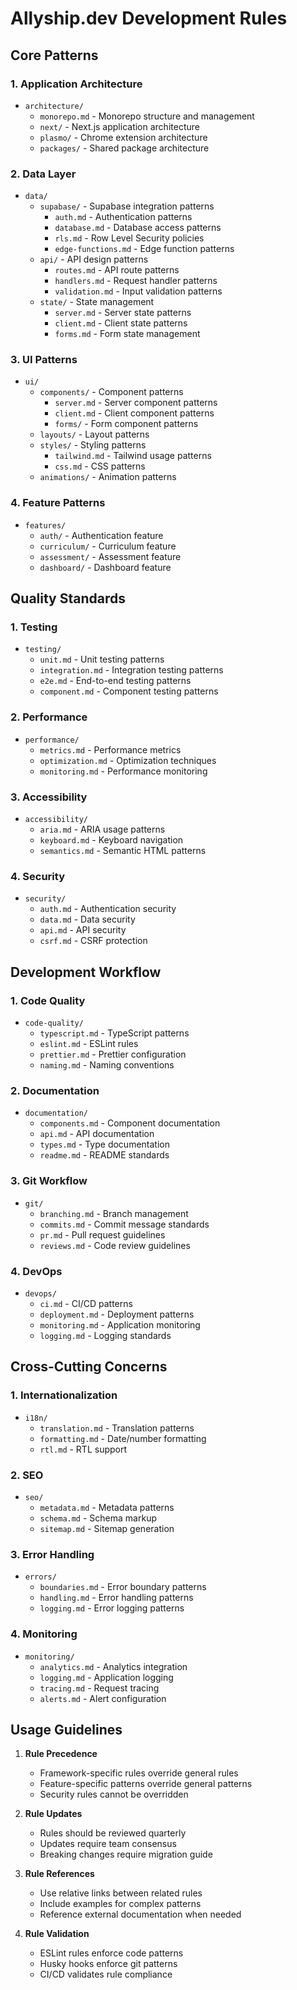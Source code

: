 # Allyship.dev Development Rules

## Core Patterns

### 1. Application Architecture

- `architecture/`
  - `monorepo.md` - Monorepo structure and management
  - `next/` - Next.js application architecture
  - `plasmo/` - Chrome extension architecture
  - `packages/` - Shared package architecture

### 2. Data Layer

- `data/`
  - `supabase/` - Supabase integration patterns
    - `auth.md` - Authentication patterns
    - `database.md` - Database access patterns
    - `rls.md` - Row Level Security policies
    - `edge-functions.md` - Edge function patterns
  - `api/` - API design patterns
    - `routes.md` - API route patterns
    - `handlers.md` - Request handler patterns
    - `validation.md` - Input validation patterns
  - `state/` - State management
    - `server.md` - Server state patterns
    - `client.md` - Client state patterns
    - `forms.md` - Form state management

### 3. UI Patterns

- `ui/`
  - `components/` - Component patterns
    - `server.md` - Server component patterns
    - `client.md` - Client component patterns
    - `forms/` - Form component patterns
  - `layouts/` - Layout patterns
  - `styles/` - Styling patterns
    - `tailwind.md` - Tailwind usage patterns
    - `css.md` - CSS patterns
  - `animations/` - Animation patterns

### 4. Feature Patterns

- `features/`
  - `auth/` - Authentication feature
  - `curriculum/` - Curriculum feature
  - `assessment/` - Assessment feature
  - `dashboard/` - Dashboard feature

## Quality Standards

### 1. Testing

- `testing/`
  - `unit.md` - Unit testing patterns
  - `integration.md` - Integration testing patterns
  - `e2e.md` - End-to-end testing patterns
  - `component.md` - Component testing patterns

### 2. Performance

- `performance/`
  - `metrics.md` - Performance metrics
  - `optimization.md` - Optimization techniques
  - `monitoring.md` - Performance monitoring

### 3. Accessibility

- `accessibility/`
  - `aria.md` - ARIA usage patterns
  - `keyboard.md` - Keyboard navigation
  - `semantics.md` - Semantic HTML patterns

### 4. Security

- `security/`
  - `auth.md` - Authentication security
  - `data.md` - Data security
  - `api.md` - API security
  - `csrf.md` - CSRF protection

## Development Workflow

### 1. Code Quality

- `code-quality/`
  - `typescript.md` - TypeScript patterns
  - `eslint.md` - ESLint rules
  - `prettier.md` - Prettier configuration
  - `naming.md` - Naming conventions

### 2. Documentation

- `documentation/`
  - `components.md` - Component documentation
  - `api.md` - API documentation
  - `types.md` - Type documentation
  - `readme.md` - README standards

### 3. Git Workflow

- `git/`
  - `branching.md` - Branch management
  - `commits.md` - Commit message standards
  - `pr.md` - Pull request guidelines
  - `reviews.md` - Code review guidelines

### 4. DevOps

- `devops/`
  - `ci.md` - CI/CD patterns
  - `deployment.md` - Deployment patterns
  - `monitoring.md` - Application monitoring
  - `logging.md` - Logging standards

## Cross-Cutting Concerns

### 1. Internationalization

- `i18n/`
  - `translation.md` - Translation patterns
  - `formatting.md` - Date/number formatting
  - `rtl.md` - RTL support

### 2. SEO

- `seo/`
  - `metadata.md` - Metadata patterns
  - `schema.md` - Schema markup
  - `sitemap.md` - Sitemap generation

### 3. Error Handling

- `errors/`
  - `boundaries.md` - Error boundary patterns
  - `handling.md` - Error handling patterns
  - `logging.md` - Error logging patterns

### 4. Monitoring

- `monitoring/`
  - `analytics.md` - Analytics integration
  - `logging.md` - Application logging
  - `tracing.md` - Request tracing
  - `alerts.md` - Alert configuration

## Usage Guidelines

1. **Rule Precedence**

   - Framework-specific rules override general rules
   - Feature-specific patterns override general patterns
   - Security rules cannot be overridden

2. **Rule Updates**

   - Rules should be reviewed quarterly
   - Updates require team consensus
   - Breaking changes require migration guide

3. **Rule References**

   - Use relative links between related rules
   - Include examples for complex patterns
   - Reference external documentation when needed

4. **Rule Validation**
   - ESLint rules enforce code patterns
   - Husky hooks enforce git patterns
   - CI/CD validates rule compliance
